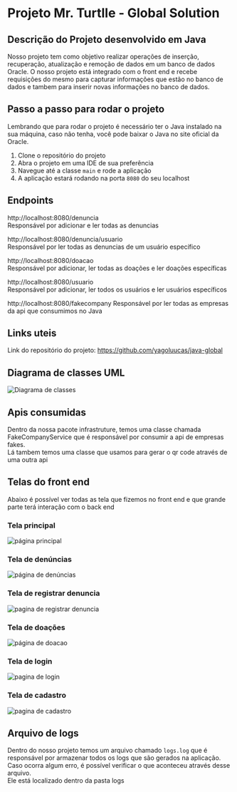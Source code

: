 # Projeto Mr. Turtlle - Global Solution

## Descrição do Projeto desenvolvido em Java

Nosso projeto tem como objetivo realizar operações de inserção, recuperação, atualização e remoção de dados em um banco de dados Oracle. 
O nosso projeto está integrado com o front end e recebe requisições do mesmo para capturar informações que estão no banco de dados e tambem para inserir novas informações no banco de dados.

## Passo a passo para rodar o projeto

Lembrando que para rodar o projeto é necessário ter o Java instalado na sua máquina, caso não tenha, você pode baixar o Java no site oficial da Oracle.

1. Clone o repositório do projeto
2. Abra o projeto em uma IDE de sua preferência
3. Navegue até a classe `main` e rode a aplicação
4. A aplicação estará rodando na porta `8080` do seu localhost


## Endpoints

http://localhost:8080/denuncia  
Responsável por adicionar e ler todas as denuncias

http://localhost:8080/denuncia/usuario  
Responsável por ler todas as denuncias de um usuário específico

http://localhost:8080/doacao  
Responsável por adicionar, ler todas as doações e ler doações específicas  

http://localhost:8080/usuario  
Responsável por adicionar, ler todos os usuários e ler usuários específicos  

http://localhost:8080/fakecompany
Responsável por ler todas as empresas da api que consumimos no Java


## Links uteis
Link do repositório do projeto: https://github.com/yagoluucas/java-global

## Diagrama de classes UML

![Diagrama de classes](img/java-global.drawio.png)

## Apis consumidas

Dentro da nossa pacote infrastruture, temos uma classe chamada FakeCompanyService que é responsável por consumir a api de empresas fakes.  
Lá tambem temos uma classe que usamos para gerar o qr code através de uma outra api

## Telas do front end

Abaixo é possível ver todas as tela que fizemos no front end e que grande parte terá interação com o back end

### Tela principal
![página principal](img/principal.png)

### Tela de denúncias
![página de denúncias](img/denuncia.png)

### Tela de registrar denuncia
![pagina de registrar denuncia](img/registrar_denuncia.png)

### Tela de doações
![página de doacao](img/doacao.png)

### Tela de login
![pagina de login](img/login.png)

### Tela de cadastro
![pagina de cadastro](img/cadastro.png)


## Arquivo de logs

Dentro do nosso projeto temos um arquivo chamado `logs.log` que é responsável por armazenar todos os logs que são gerados na aplicação.  
Caso ocorra algum erro, é possível verificar o que aconteceu através desse arquivo.  
Ele está localizado dentro da pasta logs


